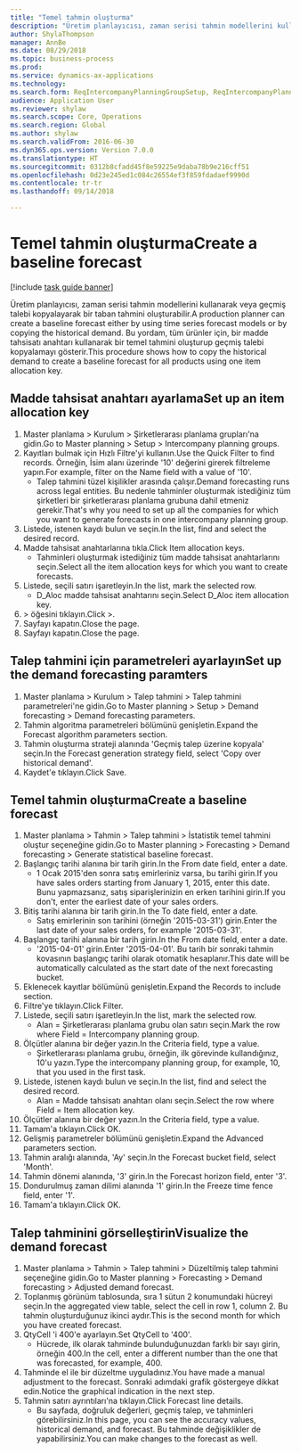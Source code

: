 ```yaml
--- 
title: "Temel tahmin oluşturma"
description: "Üretim planlayıcısı, zaman serisi tahmin modellerini kullanarak veya geçmiş talebi kopyalayarak bir taban tahmini oluşturabilir."
author: ShylaThompson
manager: AnnBe
ms.date: 08/29/2018
ms.topic: business-process
ms.prod: 
ms.service: dynamics-ax-applications
ms.technology: 
ms.search.form: ReqIntercompanyPlanningGroupSetup, ReqIntercompanyPlanningGroupAllocKeys, ReqDemPlanForecastParameters, ReqDemPlanCreateForecastDialog, SysQueryForm, ReqDemPlanForecastViewer
audience: Application User
ms.reviewer: shylaw
ms.search.scope: Core, Operations
ms.search.region: Global
ms.author: shylaw
ms.search.validFrom: 2016-06-30
ms.dyn365.ops.version: Version 7.0.0
ms.translationtype: HT
ms.sourcegitcommit: 0312b8cfadd45f8e59225e9daba78b9e216cff51
ms.openlocfilehash: 0d23e245ed1c084c26554ef3f859fdadaef9990d
ms.contentlocale: tr-tr
ms.lasthandoff: 09/14/2018

---
```

# <a name="create-a-baseline-forecast"></a><span data-ttu-id="35224-103">Temel tahmin oluşturma</span><span class="sxs-lookup"><span data-stu-id="35224-103">Create a baseline forecast</span></span>

[!include [task guide banner](../../includes/task-guide-banner.md)]

<span data-ttu-id="35224-104">Üretim planlayıcısı, zaman serisi tahmin modellerini kullanarak veya geçmiş talebi kopyalayarak bir taban tahmini oluşturabilir.</span><span class="sxs-lookup"><span data-stu-id="35224-104">A production planner can create a baseline forecast either by using time series forecast models or by copying the historical demand.</span></span> <span data-ttu-id="35224-105">Bu yordam, tüm ürünler için, bir madde tahsisatı anahtarı kullanarak bir temel tahmini oluşturup geçmiş talebi kopyalamayı gösterir.</span><span class="sxs-lookup"><span data-stu-id="35224-105">This procedure shows how to copy the historical demand to create a baseline forecast for all products using one item allocation key.</span></span> 


## <a name="set-up-an-item-allocation-key"></a><span data-ttu-id="35224-106">Madde tahsisat anahtarı ayarlama</span><span class="sxs-lookup"><span data-stu-id="35224-106">Set up an item allocation key</span></span>
1. <span data-ttu-id="35224-107">Master planlama > Kurulum > Şirketlerarası planlama grupları'na gidin.</span><span class="sxs-lookup"><span data-stu-id="35224-107">Go to Master planning > Setup > Intercompany planning groups.</span></span>
2. <span data-ttu-id="35224-108">Kayıtları bulmak için Hızlı Filtre'yi kullanın.</span><span class="sxs-lookup"><span data-stu-id="35224-108">Use the Quick Filter to find records.</span></span> <span data-ttu-id="35224-109">Örneğin, İsim alanı üzerinde '10' değerini girerek filtreleme yapın.</span><span class="sxs-lookup"><span data-stu-id="35224-109">For example, filter on the Name field with a value of '10'.</span></span>
    * <span data-ttu-id="35224-110">Talep tahmini tüzel kişilikler arasında çalışır.</span><span class="sxs-lookup"><span data-stu-id="35224-110">Demand forecasting runs across legal entities.</span></span> <span data-ttu-id="35224-111">Bu nedenle tahminler oluşturmak istediğiniz tüm şirketleri bir şirketlerarası planlama grubuna dahil etmeniz gerekir.</span><span class="sxs-lookup"><span data-stu-id="35224-111">That's why you need to set up all the companies for which you want to generate forecasts in one intercompany planning group.</span></span>  
3. <span data-ttu-id="35224-112">Listede, istenen kaydı bulun ve seçin.</span><span class="sxs-lookup"><span data-stu-id="35224-112">In the list, find and select the desired record.</span></span>
4. <span data-ttu-id="35224-113">Madde tahsisat anahtarlarına tıkla.</span><span class="sxs-lookup"><span data-stu-id="35224-113">Click Item allocation keys.</span></span>
    * <span data-ttu-id="35224-114">Tahminleri oluşturmak istediğiniz tüm madde tahsisat anahtarlarını seçin.</span><span class="sxs-lookup"><span data-stu-id="35224-114">Select all the item allocation keys for which you want to create forecasts.</span></span>  
5. <span data-ttu-id="35224-115">Listede, seçili satırı işaretleyin.</span><span class="sxs-lookup"><span data-stu-id="35224-115">In the list, mark the selected row.</span></span>
    * <span data-ttu-id="35224-116">D_Aloc madde tahsisat anahtarını seçin.</span><span class="sxs-lookup"><span data-stu-id="35224-116">Select D_Aloc item allocation key.</span></span>  
6. <span data-ttu-id="35224-117">> öğesini tıklayın.</span><span class="sxs-lookup"><span data-stu-id="35224-117">Click >.</span></span>
7. <span data-ttu-id="35224-118">Sayfayı kapatın.</span><span class="sxs-lookup"><span data-stu-id="35224-118">Close the page.</span></span>
8. <span data-ttu-id="35224-119">Sayfayı kapatın.</span><span class="sxs-lookup"><span data-stu-id="35224-119">Close the page.</span></span>

## <a name="set-up-the-demand-forecasting-paramters"></a><span data-ttu-id="35224-120">Talep tahmini için parametreleri ayarlayın</span><span class="sxs-lookup"><span data-stu-id="35224-120">Set up the demand forecasting paramters</span></span>
1. <span data-ttu-id="35224-121">Master planlama > Kurulum > Talep tahmini > Talep tahmini parametreleri'ne gidin.</span><span class="sxs-lookup"><span data-stu-id="35224-121">Go to Master planning > Setup > Demand forecasting > Demand forecasting parameters.</span></span>
2. <span data-ttu-id="35224-122">Tahmin algoritma parametreleri bölümünü genişletin.</span><span class="sxs-lookup"><span data-stu-id="35224-122">Expand the Forecast algorithm parameters section.</span></span>
3. <span data-ttu-id="35224-123">Tahmin oluşturma strateji alanında 'Geçmiş talep üzerine kopyala' seçin.</span><span class="sxs-lookup"><span data-stu-id="35224-123">In the Forecast generation strategy field, select 'Copy over historical demand'.</span></span>
4. <span data-ttu-id="35224-124">Kaydet'e tıklayın.</span><span class="sxs-lookup"><span data-stu-id="35224-124">Click Save.</span></span>

## <a name="create-a-baseline-forecast"></a><span data-ttu-id="35224-125">Temel tahmin oluşturma</span><span class="sxs-lookup"><span data-stu-id="35224-125">Create a baseline forecast</span></span>
1. <span data-ttu-id="35224-126">Master planlama > Tahmin > Talep tahmini > İstatistik temel tahmini oluştur seçeneğine gidin.</span><span class="sxs-lookup"><span data-stu-id="35224-126">Go to Master planning > Forecasting > Demand forecasting > Generate statistical baseline forecast.</span></span>
2. <span data-ttu-id="35224-127">Başlangıç tarihi alanına bir tarih girin.</span><span class="sxs-lookup"><span data-stu-id="35224-127">In the From date field, enter a date.</span></span>
    * <span data-ttu-id="35224-128">1 Ocak 2015'den sonra satış emirleriniz varsa, bu tarihi girin.</span><span class="sxs-lookup"><span data-stu-id="35224-128">If you have sales orders starting from January 1, 2015, enter this date.</span></span> <span data-ttu-id="35224-129">Bunu yapmazsanız, satış siparişlerinizin en erken tarihini girin.</span><span class="sxs-lookup"><span data-stu-id="35224-129">If you don't, enter the earliest date of your sales orders.</span></span>  
3. <span data-ttu-id="35224-130">Bitiş tarihi alanına bir tarih girin.</span><span class="sxs-lookup"><span data-stu-id="35224-130">In the To date field, enter a date.</span></span>
    * <span data-ttu-id="35224-131">Satış emirlerinin son tarihini (örneğin '2015-03-31') girin.</span><span class="sxs-lookup"><span data-stu-id="35224-131">Enter the last date of your sales orders, for example '2015-03-31'.</span></span>  
4. <span data-ttu-id="35224-132">Başlangıç tarihi alanına bir tarih girin.</span><span class="sxs-lookup"><span data-stu-id="35224-132">In the From date field, enter a date.</span></span>
    * <span data-ttu-id="35224-133">'2015-04-01' girin.</span><span class="sxs-lookup"><span data-stu-id="35224-133">Enter '2015-04-01'.</span></span> <span data-ttu-id="35224-134">Bu tarih bir sonraki tahmin kovasının başlangıç tarihi olarak otomatik hesaplanır.</span><span class="sxs-lookup"><span data-stu-id="35224-134">This date will be automatically calculated as the start date of the next forecasting bucket.</span></span>  
5. <span data-ttu-id="35224-135">Eklenecek kayıtlar bölümünü genişletin.</span><span class="sxs-lookup"><span data-stu-id="35224-135">Expand the Records to include section.</span></span>
6. <span data-ttu-id="35224-136">Filtre'ye tıklayın.</span><span class="sxs-lookup"><span data-stu-id="35224-136">Click Filter.</span></span>
7. <span data-ttu-id="35224-137">Listede, seçili satırı işaretleyin.</span><span class="sxs-lookup"><span data-stu-id="35224-137">In the list, mark the selected row.</span></span>
    * <span data-ttu-id="35224-138">Alan = Şirketlerarası planlama grubu olan satırı seçin.</span><span class="sxs-lookup"><span data-stu-id="35224-138">Mark the row where Field = Intercompany planning group.</span></span>  
8. <span data-ttu-id="35224-139">Ölçütler alanına bir değer yazın.</span><span class="sxs-lookup"><span data-stu-id="35224-139">In the Criteria field, type a value.</span></span>
    * <span data-ttu-id="35224-140">Şirketlerarası planlama grubu, örneğin, ilk görevinde kullandığınız, 10'u yazın.</span><span class="sxs-lookup"><span data-stu-id="35224-140">Type the intercompany planning group, for example, 10, that you used in the first task.</span></span>  
9. <span data-ttu-id="35224-141">Listede, istenen kaydı bulun ve seçin.</span><span class="sxs-lookup"><span data-stu-id="35224-141">In the list, find and select the desired record.</span></span>
    * <span data-ttu-id="35224-142">Alan = Madde tahsisatı anahtarı olanı seçin.</span><span class="sxs-lookup"><span data-stu-id="35224-142">Select the row where Field = Item allocation key.</span></span>  
10. <span data-ttu-id="35224-143">Ölçütler alanına bir değer yazın.</span><span class="sxs-lookup"><span data-stu-id="35224-143">In the Criteria field, type a value.</span></span>
11. <span data-ttu-id="35224-144">Tamam'a tıklayın.</span><span class="sxs-lookup"><span data-stu-id="35224-144">Click OK.</span></span>
12. <span data-ttu-id="35224-145">Gelişmiş parametreler bölümünü genişletin.</span><span class="sxs-lookup"><span data-stu-id="35224-145">Expand the Advanced parameters section.</span></span>
13. <span data-ttu-id="35224-146">Tahmin aralığı alanında, 'Ay' seçin.</span><span class="sxs-lookup"><span data-stu-id="35224-146">In the Forecast bucket field, select 'Month'.</span></span>
14. <span data-ttu-id="35224-147">Tahmin dönemi alanında, '3' girin.</span><span class="sxs-lookup"><span data-stu-id="35224-147">In the Forecast horizon field, enter '3'.</span></span>
15. <span data-ttu-id="35224-148">Dondurulmuş zaman dilimi alanında '1' girin.</span><span class="sxs-lookup"><span data-stu-id="35224-148">In the Freeze time fence field, enter '1'.</span></span>
16. <span data-ttu-id="35224-149">Tamam'a tıklayın.</span><span class="sxs-lookup"><span data-stu-id="35224-149">Click OK.</span></span>

## <a name="visualize-the-demand-forecast"></a><span data-ttu-id="35224-150">Talep tahminini görselleştirin</span><span class="sxs-lookup"><span data-stu-id="35224-150">Visualize the demand forecast</span></span>
1. <span data-ttu-id="35224-151">Master planlama > Tahmin > Talep tahmini > Düzeltilmiş talep tahmini seçeneğine gidin.</span><span class="sxs-lookup"><span data-stu-id="35224-151">Go to Master planning > Forecasting > Demand forecasting > Adjusted demand forecast.</span></span>
2. <span data-ttu-id="35224-152">Toplanmış görünüm tablosunda, sıra 1 sütun 2 konumundaki hücreyi seçin.</span><span class="sxs-lookup"><span data-stu-id="35224-152">In the aggregated view table, select the cell in row 1, column 2.</span></span> <span data-ttu-id="35224-153">Bu tahmin oluşturduğunuz ikinci aydır.</span><span class="sxs-lookup"><span data-stu-id="35224-153">This is the second month for which you have created forecast.</span></span>
3. <span data-ttu-id="35224-154">QtyCell 'i 400'e ayarlayın.</span><span class="sxs-lookup"><span data-stu-id="35224-154">Set QtyCell to '400'.</span></span>
    * <span data-ttu-id="35224-155">Hücrede, ilk olarak tahminde bulunduğunuzdan farklı bir sayı girin, örneğin 400.</span><span class="sxs-lookup"><span data-stu-id="35224-155">In the cell, enter a different number than the one that was forecasted, for example, 400.</span></span>  
4. <span data-ttu-id="35224-156">Tahminde el ile bir düzeltme uyguladınız.</span><span class="sxs-lookup"><span data-stu-id="35224-156">You have made a manual adjustment to the forecast.</span></span> <span data-ttu-id="35224-157">Sonraki adımdaki grafik göstergeye dikkat edin.</span><span class="sxs-lookup"><span data-stu-id="35224-157">Notice the graphical indication in the next step.</span></span>
5. <span data-ttu-id="35224-158">Tahmin satırı ayrıntıları'na tıklayın.</span><span class="sxs-lookup"><span data-stu-id="35224-158">Click Forecast line details.</span></span>
    * <span data-ttu-id="35224-159">Bu sayfada, doğruluk değerleri, geçmiş talep, ve tahminleri görebilirsiniz.</span><span class="sxs-lookup"><span data-stu-id="35224-159">In this page, you can see the accuracy values, historical demand, and forecast.</span></span> <span data-ttu-id="35224-160">Bu tahminde değişiklikler de yapabilirsiniz.</span><span class="sxs-lookup"><span data-stu-id="35224-160">You can make changes to the forecast as well.</span></span>  



